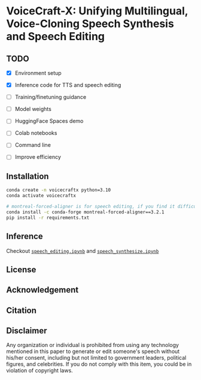 # VoiceCraft-X: Unifying Multilingual, Voice-Cloning Speech Synthesis and Speech Editing

## TODO
- [x] Environment setup
- [x] Inference code for TTS and speech editing
- [ ] Training/finetuning guidance
- [ ] Model weights
- [ ] HuggingFace Spaces demo
- [ ] Colab notebooks
- [ ] Command line
- [ ] Improve efficiency


## Installation
```bash
conda create -n voicecraftx python=3.10
conda activate voicecraftx

# montreal-forced-aligner is for speech editing, if you find it difficult to install, you can ignore it.
conda install -c conda-forge montreal-forced-aligner==3.2.1 
pip install -r requirements.txt
```

## Inference
Checkout [`speech_editing.ipynb`](./src/inference/speech_editing.ipynb) and [`speech_synthesize.ipynb`](./src/inference/speech_synthesize.ipynb)


## License

## Acknowledgement

## Citation


## Disclaimer
Any organization or individual is prohibited from using any technology mentioned in this paper to generate or edit someone's speech without his/her consent, including but not limited to government leaders, political figures, and celebrities. If you do not comply with this item, you could be in violation of copyright laws.